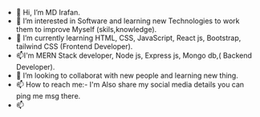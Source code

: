 - 👋 Hi, I’m MD Irafan.
- 👀 I’m interested in Software and learning new Technologies to work them to improve Myself (skils,knowledge).  
- 🌱 I’m currently learning HTML, CSS, JavaScript, React js, Bootstrap, tailwind CSS (Frontend Developer).
-  📫I'm MERN Stack developer, Node js, Express js, Mongo db,( Backend Developer).
- 💞️ I’m looking to collaborat with new people and learning new thing. 
- 📫 How to reach me:- I'm Also share my social media details you can ping me msg there.
- 📫 
<!---
MDirafan/MDirafan is a ✨ special ✨ repository because its `README.md` (this file) appears on your GitHub profile.
You can click the Preview link to take a look at your changes.
--->
